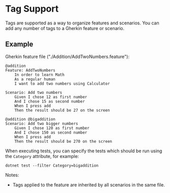 # Tag Support

Tags are supported as a way to organize features and scenarios.  You can add any number of tags to a Gherkin feature or scenario.

## Example

Gherkin feature file ("./Addition/AddTwoNumbers.feature"):
```Gherkin
@addition
Feature: AddTwoNumbers
	In order to learn Math
	As a regular human
	I want to add two numbers using Calculator

Scenario: Add two numbers
	Given I chose 12 as first number
	And I chose 15 as second number
	When I press add
	Then the result should be 27 on the screen

@addition @bigaddition
Scenario: Add two bigger numbers
	Given I chose 120 as first number
	And I chose 150 as second number
	When I press add
	Then the result should be 270 on the screen
```

When executing tests, you can specify the tests which should be run using the `Category` attribute, for example:

`dotnet test --filter Category=bigaddition`

Notes:
- Tags applied to the feature are inherited by all scenarios in the same file.
